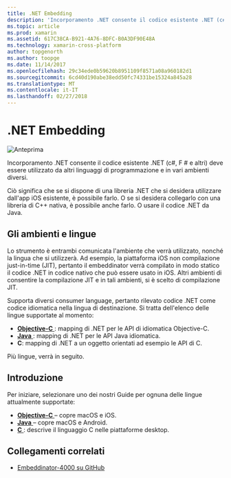 ```yaml
---
title: .NET Embedding
description: 'Incorporamento .NET consente il codice esistente .NET (c#, F # e altri) deve essere utilizzato da altri linguaggi di programmazione'
ms.topic: article
ms.prod: xamarin
ms.assetid: 617C38CA-B921-4A76-8DFC-B0A3DF90E48A
ms.technology: xamarin-cross-platform
author: topgenorth
ms.author: toopge
ms.date: 11/14/2017
ms.openlocfilehash: 29c34ede0b59620b8951109f8571a08a960182d1
ms.sourcegitcommit: 6cd40d190abe38edd50fc74331be15324a845a28
ms.translationtype: MT
ms.contentlocale: it-IT
ms.lasthandoff: 02/27/2018
---
```

# <a name="net-embedding"></a>.NET Embedding

![Anteprima](~/media/shared/preview.png)

Incorporamento .NET consente il codice esistente .NET (c#, F # e altri) deve essere utilizzato da altri linguaggi di programmazione e in vari ambienti diversi.

Ciò significa che se si dispone di una libreria .NET che si desidera utilizzare dall'app iOS esistente, è possibile farlo.   O se si desidera collegarlo con una libreria di C++ nativa, è possibile anche farlo.   O usare il codice .NET da Java.

## <a name="environments-and-languages"></a>Gli ambienti e lingue

Lo strumento è entrambi comunicata l'ambiente che verrà utilizzato, nonché la lingua che si utilizzerà.   Ad esempio, la piattaforma iOS non compilazione just-in-time (JIT), pertanto il embeddinator verrà compilato in modo statico il codice .NET in codice nativo che può essere usato in iOS.  Altri ambienti di consentire la compilazione JIT e in tali ambienti, si è scelto di compilazione JIT.

Supporta diversi consumer language, pertanto rilevato codice .NET come codice idiomatica nella lingua di destinazione.   Si tratta dell'elenco delle lingue supportate al momento:

- [**Objective-C** ](objective-c/index.md) : mapping di .NET per le API di idiomatica Objective-C.
- [**Java** ](android/index.md) : mapping di .NET per le API Java idiomatica.
- **C**: mapping di .NET a un oggetto orientati ad esempio le API di C.

Più lingue, verrà in seguito.

## <a name="getting-started"></a>Introduzione

Per iniziare, selezionare uno dei nostri Guide per ognuna delle lingue attualmente supportate:

- [**Objective-C** ](get-started/objective-c/index.md) – copre macOS e iOS.
- [**Java** ](get-started/java/index.md) – copre macOS e Android.
- [**C** ](get-started/c.md) : descrive il linguaggio C nelle piattaforme desktop.


## <a name="related-links"></a>Collegamenti correlati

- [Embeddinator-4000 su GitHub](https://github.com/mono/Embeddinator-4000)
